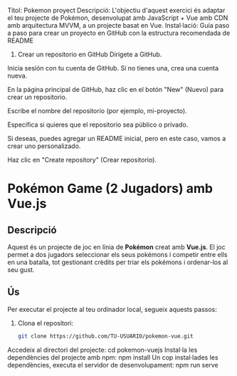 Títol: Pokemon proyect
Descripció: L'objectiu d'aquest exercici és adaptar el teu projecte de Pokémon, desenvolupat amb JavaScript + Vue amb CDN amb arquitectura MVVM, a un projecte basat en Vue.
Instal·lació: Guía paso a paso para crear un proyecto en GitHub con la estructura recomendada de README
1. Crear un repositorio en GitHub
Dirígete a GitHub.

Inicia sesión con tu cuenta de GitHub. Si no tienes una, crea una cuenta nueva.

En la página principal de GitHub, haz clic en el botón "New" (Nuevo) para crear un repositorio.

Escribe el nombre del repositorio (por ejemplo, mi-proyecto).

Especifica si quieres que el repositorio sea público o privado.

Si deseas, puedes agregar un README inicial, pero en este caso, vamos a crear uno personalizado.

Haz clic en "Create repository" (Crear repositorio).
# Pokémon Game (2 Jugadors) amb Vue.js

## Descripció

Aquest és un projecte de joc en línia de **Pokémon** creat amb **Vue.js**. El joc permet a dos jugadors seleccionar els seus pokémons i competir entre ells en una batalla, tot gestionant crèdits per triar els pokémons i ordenar-los al seu gust.

## Ús

Per executar el projecte al teu ordinador local, segueix aquests passos:

1. Clona el repositori:
   ```bash
   git clone https://github.com/TU-USUARIO/pokemon-vue.git
Accedeix al directori del projecte:
cd pokemon-vuejs
Instal·la les dependències del projecte amb npm:
npm install
Un cop instal·lades les dependències, executa el servidor de desenvolupament:
npm run serve
